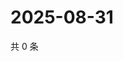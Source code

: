 # 2025-08-31

共 0 条

<!-- BEGIN ZHIHUQUESTIONS -->
<!-- 最后更新时间 Sun Aug 31 2025 11:32:26 GMT+0800 (China Standard Time) -->

<!-- END ZHIHUQUESTIONS -->
